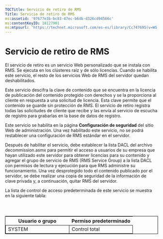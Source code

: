```yaml
---
TOCTitle: Servicio de retiro de RMS
Title: Servicio de retiro de RMS
ms:assetid: '97677e3b-bc83-47ec-b6db-d326cd94566c'
ms:contentKeyID: 18127901
ms:mtpsurl: 'https://technet.microsoft.com/es-es/library/Cc747695(v=WS.10)'
---
```


Servicio de retiro de RMS
=========================

El servicio de retiro es un servicio Web personalizado que se instala con RMS. Se ejecuta en los clústeres raíz y de sólo licencias. Cuando se habilita este servicio, el resto de los servicios Web de RMS del servidor quedan deshabilitados.

Este servicio descifra la clave de contenido que se encuentra en la licencia de publicación del contenido protegido con derechos y se la proporciona al cliente en respuesta a una solicitud de licencia. Esta clave permite que el contenido se guarde sin protección de RMS. El servicio de retiro registra todas las solicitudes de cliente que recibe y las envía al servicio de escucha de registro para grabarlas en la base de datos de registro.

Este servicio se habilita en la página **Configuración de seguridad** del sitio Web de administración. Una vez habilitado este servicio, no se podrá restablecer una configuración de RMS estándar en el servidor.

Después de habilitar el servicio, debe establecer la lista DACL del archivo decommission.asmx para permitir el acceso a usuarios de su empresa que hayan utilizado este servidor para obtener licencias para su contenido y agregar el grupo de servicio de RMS (RMS Service Group) a la lista DACL con permisos de lectura y ejecución para que RMS administre su funcionamiento. Una vez desprotegido todo el contenido publicado por el servidor, se debe realizar una copia de seguridad de la información de clave privada y, a continuación, quitar RMS del servidor.

La lista de control de acceso predeterminada de este servicio se muestra en la siguiente tabla:

###  

 
<table style="border:1px solid black;">
<colgroup>
<col width="50%" />
<col width="50%" />
</colgroup>
<thead>
<tr class="header">
<th>Usuario o grupo</th>
<th>Permiso predeterminado</th>
</tr>
</thead>
<tbody>
<tr class="odd">
<td style="border:1px solid black;">SYSTEM</td>
<td style="border:1px solid black;">Control total</td>
</tr>
</tbody>
</table>
